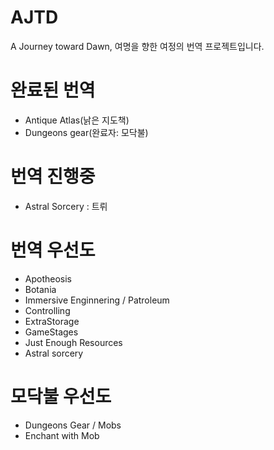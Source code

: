# AJTD
A Journey toward Dawn, 여명을 향한 여정의 번역 프로젝트입니다.

# 완료된 번역
 - Antique Atlas(낡은 지도책)
 - Dungeons gear(완료자: 모닥불)

# 번역 진행중
 - Astral Sorcery : 트뤼

# 번역 우선도
 - Apotheosis
 - Botania
 - Immersive Enginnering / Patroleum
 - Controlling
 - ExtraStorage
 - GameStages
 - Just Enough Resources
 - Astral sorcery
 
# 모닥불 우선도
- Dungeons Gear / Mobs
- Enchant with Mob
